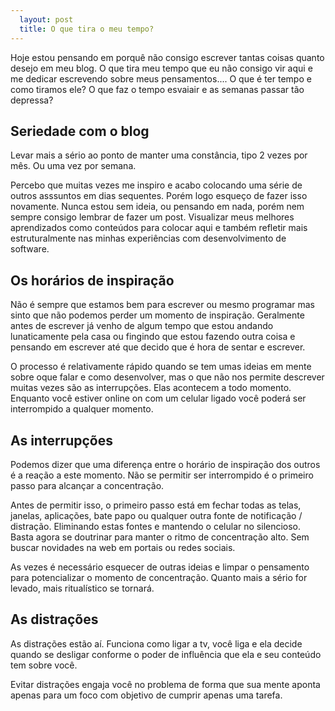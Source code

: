 ```yaml
---
  layout: post
  title: O que tira o meu tempo?
---
```


Hoje estou pensando em porquê não consigo escrever tantas coisas quanto desejo em meu blog. O que tira meu tempo que eu não consigo vir aqui e me dedicar escrevendo sobre meus pensamentos....
O que é ter tempo e como tiramos ele? O que faz o tempo esvaiair e as semanas passar tão depressa?

## Seriedade com o blog

Levar mais a sério ao ponto de manter uma constância, tipo 2 vezes por mês. Ou uma vez por semana.

Percebo que muitas vezes me inspiro e acabo colocando uma série de outros asssuntos em dias sequentes. Porém logo esqueço de fazer isso novamente. Nunca estou sem ideia, ou pensando em nada, porém nem sempre consigo lembrar de fazer um post. Visualizar meus melhores aprendizados como conteúdos para colocar aqui e também refletir mais estruturalmente nas minhas experiências com desenvolvimento de software.

## Os horários de inspiração

Não é sempre que estamos bem para escrever ou mesmo programar mas sinto que não podemos perder um momento de inspiração. Geralmente antes de escrever já venho de algum tempo que estou andando lunaticamente pela casa ou fingindo que estou fazendo outra coisa e pensando em escrever até que decido que é hora de sentar e escrever.

O processo é relativamente rápido quando se tem umas ideias em mente sobre oque falar e como desenvolver, mas o que não nos permite descrever muitas vezes são as interrupções. Elas acontecem a todo momento. Enquanto você estiver online on com um celular ligado você poderá ser interrompido a qualquer momento.


## As interrupções

Podemos dizer que uma diferença entre o horário de inspiração dos outros é a reação a este momento. Não se permitir ser interrompido é o primeiro passo para alcançar a concentração.

Antes de permitir isso, o primeiro passo está em fechar todas as telas, janelas, aplicações, bate papo ou qualquer outra fonte de notificação / distração. Eliminando estas fontes e mantendo o celular no silencioso. Basta agora se doutrinar para manter o ritmo de concentração alto. Sem buscar novidades na web em portais ou redes sociais. 

As vezes é necessário esquecer de outras ideias e limpar o pensamento para potencializar o momento de concentração. Quanto mais a sério for levado, mais ritualístico se tornará.

## As distrações

As distrações estão aí. Funciona como ligar a tv, você liga e ela decide quando se desligar conforme o poder de influência que ela e seu conteúdo tem sobre você.

Evitar distrações engaja você no problema de forma que sua mente aponta apenas para um foco com objetivo de cumprir apenas uma tarefa.


